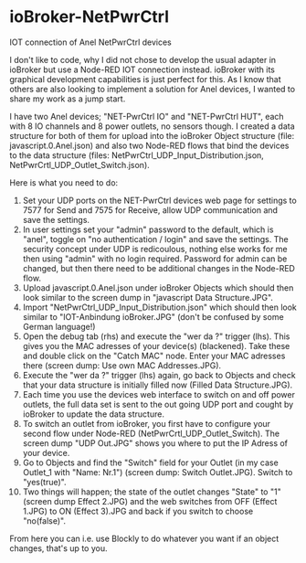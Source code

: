 # ioBroker-NetPwrCtrl
IOT connection of Anel NetPwrCtrl devices

I don't like to code, why I did not chose to develop the usual adapter in ioBroker but use a Node-RED IOT connection instead. ioBroker with its graphical development capabilities is just perfect for this. As I know that others are also looking to implement a solution for Anel devices, I wanted to share my work as a jump start.

I have two Anel devices; "NET-PwrCtrl IO" and "NET-PwrCtrl HUT", each with 8 IO channels and 8 power outlets, no sensors though. I created a data structure for both of them for upload into the ioBroker Object structure (file: javascript.0.Anel.json) and also two Node-RED flows that bind the devices to the data structure (files: NetPwrCtrl_UDP_Input_Distribution.json, NetPwrCrtl_UDP_Outlet_Switch.json). 

Here is what you need to do:

1) Set your UDP ports on the NET-PwrCtrl devices web page for settings to 7577 for Send and 7575 for Receive, allow UDP communication and save the settings.
2) In user settings set your "admin" password to the default, which is "anel", toggle on "no authentication / login" and save the settings. The security concept under UDP is redicoulous, nothing else works for me then using "admin" with no login required. Password for admin can be changed, but then there need to be additional changes in the Node-RED flow.
3) Upload javascript.0.Anel.json under ioBroker Objects which should then look similar to the screen dump in "javascript Data Structure.JPG". 
4) Import "NetPwrCtrl_UDP_Input_Distribution.json" which should then look similar to "IOT-Anbindung ioBroker.JPG" (don't be confused by some German language!)
3) Open the debug tab (rhs) and execute the "wer da ?" trigger (lhs). This gives you the MAC adresses of your device(s) (blackened). Take these and double click on the "Catch MAC" node. Enter your MAC adresses there (screen dump: Use own MAC Addresses.JPG).
5) Execute the "wer da ?" trigger (lhs) again, go back to Objects and check that your data structure is initially filled now (Filled Data Structure.JPG).
6) Each time you use the devices web interface to switch on and off power outlets, the full data set is sent to the out going UDP port and cought by ioBroker to update the data structure.
7) To switch an outlet from ioBroker, you first have to configure your second flow under Node-RED (NetPwrCrtl_UDP_Outlet_Switch). The screen dump "UDP Out.JPG" shows you where to put the IP Adress of your device.
8) Go to Objects and find the "Switch" field for your Outlet (in my case Outlet_1 with "Name: Nr.1") (screen dump: Switch Outlet.JPG). Switch to "yes(true)".
9) Two things will happen; the state of the outlet changes "State" to "1" (screen dump Effect 2.JPG) and the web switches from OFF (Effect 1.JPG) to ON (Effect 3).JPG and back if you switch to choose "no(false)".

From here you can i.e. use Blockly to do whatever you want if an object changes, that's up to you.
